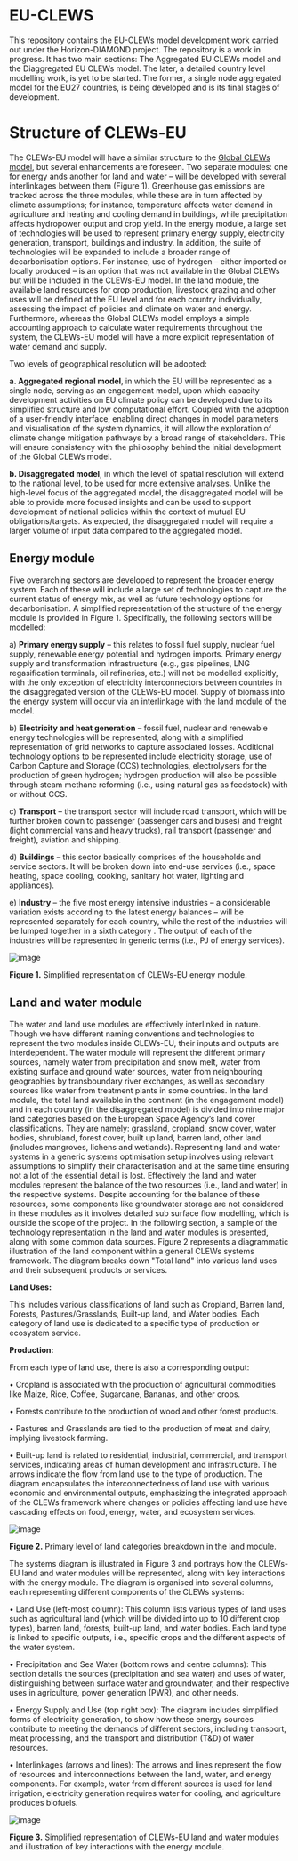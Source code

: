 # EU-CLEWS
This repository contains the EU-CLEWs model development work carried out under the Horizon-DIAMOND project. 
The repository is a work in progress. It has two main sections: The Aggregated EU CLEWs model and the Diaggregated EU CLEWs model. The later, a detailed country level modelling work, is yet to be started. The former, a single node aggregated model for the EU27 countries, is being developed and is its final stages of development.

# Structure of CLEWs-EU

The CLEWs-EU model will have a similar structure to the [Global CLEWs model](https://www.sciencedirect.com/science/article/pii/S1364815221001341), but several enhancements are foreseen. Two separate modules: one for energy ands another for land and water – will be developed with several interlinkages between them (Figure 1). Greenhouse gas emissions are tracked across the three modules, while these are in turn affected by climate assumptions; for instance, temperature affects water demand in agriculture and heating and cooling demand in buildings, while precipitation affects hydropower output and crop yield. In the energy module, a large set of technologies will be used to represent primary energy supply, electricity generation, transport, buildings and industry. In addition, the suite of technologies will be expanded to include a broader range of decarbonisation options. For instance, use of hydrogen – either imported or locally produced – is an option that was not available in the Global CLEWs but will be included in the CLEWs-EU model. In the land module, the available land resources for crop production, livestock grazing and other uses will be defined at the EU level and for each country individually, assessing the impact of policies and climate on water and energy. Furthermore, whereas the Global CLEWs model employs a simple accounting approach to calculate water requirements throughout the system, the CLEWs-EU model will have a more explicit representation of water demand and supply. 

Two levels of geographical resolution will be adopted: 

**a.	Aggregated regional model**, in which the EU will be represented as a single node, serving as an engagement model, upon which capacity development activities on EU climate policy can be developed due to its simplified structure and low computational effort. Coupled with the adoption of a user-friendly interface, enabling direct changes in model parameters and visualisation of the system dynamics, it will allow the exploration of climate change mitigation pathways by a broad range of stakeholders. This will ensure consistency with the philosophy behind the initial development of the Global CLEWs model. 

**b.	Disaggregated model**, in which the level of spatial resolution will extend to the national level, to be used for more extensive analyses. Unlike the high-level focus of the aggregated model, the disaggregated model will be able to provide more focused insights and can be used to support development of national policies within the context of mutual EU obligations/targets. As expected, the disaggregated model will require a larger volume of input data compared to the aggregated model.

## Energy module
Five overarching sectors are developed to represent the broader energy system. Each of these will include a large set of technologies to capture the current status of energy mix, as well as future technology options for decarbonisation. A simplified representation of the structure of the energy module is provided in Figure 1. Specifically, the following sectors will be modelled:

a)	**Primary energy supply** – this relates to fossil fuel supply, nuclear fuel supply, renewable energy potential and hydrogen imports. Primary energy supply and transformation infrastructure (e.g., gas pipelines, LNG regasification terminals, oil refineries, etc.) will not be modelled explicitly, with the only exception of electricity interconnectors between countries in the disaggregated version of the CLEWs-EU model. Supply of biomass into the energy system will occur via an interlinkage with the land module of the model.

b)	**Electricity and heat generation** – fossil fuel, nuclear and renewable energy technologies will be represented, along with a simplified representation of grid networks to capture associated losses. Additional technology options to be represented include electricity storage, use of Carbon Capture and Storage (CCS) technologies, electrolysers for the production of green hydrogen; hydrogen production will also be possible through steam methane reforming (i.e., using natural gas as feedstock) with or without CCS. 

c)	**Transport** – the transport sector will include road transport, which will be further broken down to passenger (passenger cars and buses) and freight (light commercial vans and heavy trucks), rail transport (passenger and freight), aviation and shipping. 

d)	**Buildings** – this sector basically comprises of the households and service sectors. It will be broken down into end-use services (i.e., space heating, space cooling, cooking, sanitary hot water, lighting and appliances).

e)	**Industry** – the five most energy intensive industries – a considerable variation exists according to the latest energy balances – will be represented separately for each country, while the rest of the industries will be lumped together in a sixth category . The output of each of the industries will be represented in generic terms (i.e., PJ of energy services).

![image](https://github.com/vignesh1987/EU-CLEWS/assets/148845953/663686cc-87ab-4ef3-be1b-286e56236da5)

**Figure 1.** Simplified representation of CLEWs-EU energy module.

## Land and water module
The water and land use modules are effectively interlinked in nature. Though we have different naming conventions and technologies to represent the two modules inside CLEWs-EU, their inputs and outputs are interdependent. The water module will represent the different primary sources, namely water from precipitation and snow melt, water from existing surface and ground water sources, water from neighbouring geographies by transboundary river exchanges, as well as secondary sources like water from treatment plants in some countries. In the land module, the total land available in the continent (in the engagement model) and in each country (in the disaggregated model) is divided into nine major land categories based on the European Space Agency’s land cover classifications. They are namely: grassland, cropland, snow cover, water bodies, shrubland, forest cover, built up land, barren land, other land (includes mangroves, lichens and wetlands). Representing land and water systems in a generic systems optimisation setup involves using relevant assumptions to simplify their characterisation and at the same time ensuring not a lot of the essential detail is lost. Effectively the land and water modules represent the balance of the two resources (i.e., land and water) in the respective systems. Despite accounting for the balance of these resources, some components like groundwater storage are not considered in these modules as it involves detailed sub surface flow modelling, which is outside the scope of the project. In the following section, a sample of the technology representation in the land and water modules is presented, along with some common data sources. 
Figure 2 represents a diagrammatic illustration of the land component within a general CLEWs systems framework. The diagram breaks down "Total land" into various land uses and their subsequent products or services.

**Land Uses:** 

This includes various classifications of land such as Cropland, Barren land, Forests, Pastures/Grasslands, Built-up land, and Water bodies. Each category of land use is dedicated to a specific type of production or ecosystem service.

**Production:**

From each type of land use, there is also a corresponding output:

•	Cropland is associated with the production of agricultural commodities like Maize, Rice, Coffee, Sugarcane, Bananas, and other crops.

•	Forests contribute to the production of wood and other forest products.

•	Pastures and Grasslands are tied to the production of meat and dairy, implying livestock farming.

•	Built-up land is related to residential, industrial, commercial, and transport services, indicating areas of human development and infrastructure.
The arrows indicate the flow from land use to the type of production. The diagram encapsulates the interconnectedness of land use with various economic and environmental outputs, emphasizing the integrated approach of the CLEWs framework where changes or policies affecting land use have cascading effects on food, energy, water, and ecosystem services.

![image](https://github.com/vignesh1987/EU-CLEWS/assets/148845953/98c9b0bf-5dec-4366-9d62-425e961a800b)

**Figure 2.** Primary level of land categories breakdown in the land module.

The systems diagram is illustrated in Figure 3 and portrays how the CLEWs-EU land and water modules will be represented, along with key interactions with the energy module. The diagram is organised into several columns, each representing different components of the CLEWs systems:

•	Land Use (left-most column): This column lists various types of land uses such as agricultural land (which will be divided into up to 10 different crop types), barren land, forests, built-up land, and water bodies. Each land type is linked to specific outputs, i.e., specific crops and the different aspects of the water system. 

•	Precipitation and Sea Water (bottom rows and centre columns): This section details the sources (precipitation and sea water) and uses of water, distinguishing between surface water and groundwater, and their respective uses in agriculture, power generation (PWR), and other needs.

•	Energy Supply and Use (top right box): The diagram includes simplified forms of electricity generation, to show how these energy sources contribute to meeting the demands of different sectors, including transport, meat processing, and the transport and distribution (T&D) of water resources.

•	Interlinkages (arrows and lines): The arrows and lines represent the flow of resources and interconnections between the land, water, and energy components. For example, water from different sources is used for land irrigation, electricity generation requires water for cooling, and agriculture produces biofuels.

![image](https://github.com/vignesh1987/EU-CLEWS/assets/148845953/2716755e-5f45-4781-8196-ebfa53832f5d)

**Figure 3.** Simplified representation of CLEWs-EU land and water modules and illustration of key interactions with the energy module.
